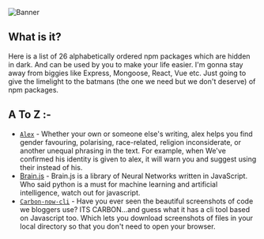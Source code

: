 ![Banner](static/npm.png)

## What is it?
Here is a list of 26 alphabetically ordered npm packages which are hidden in dark. And can be used by you to make your life easier. I'm gonna stay away from biggies like Express, Mongoose, React, Vue etc. Just going to give the limelight to the batmans (the one we need but we don't deserve) of npm packages.

## A To Z :-

* [`Alex`](https://www.npmjs.com/package/alex) - Whether your own or someone else's writing, alex helps you find gender favouring, polarising, race-related, religion inconsiderate, or another unequal phrasing in the text. For example, when We've confirmed his identity is given to alex, it will warn you and suggest using their instead of his.
* [Brain.js](https://www.npmjs.com/package/brain.js) - Brain.js is a library of Neural Networks written in JavaScript.
Who said python is a must for machine learning and artificial intelligence, watch out for javascript.
* [`Carbon-now-cli`](https://www.npmjs.com/package/carbon-now-cli) - Have you ever seen the beautiful screenshots of code we bloggers use? ITS CARBON…and guess what it has a cli tool based on Javascript too. Which lets you download screenshots of files in your local directory so that you don't need to open your browser.
